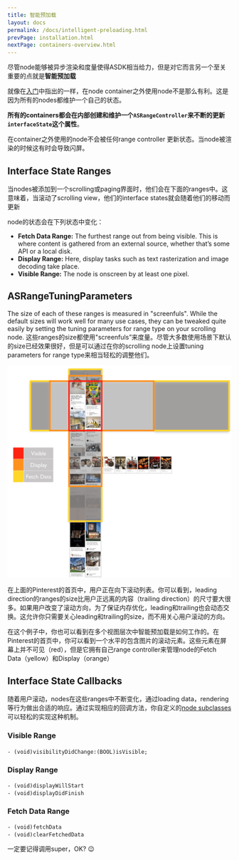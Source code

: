 ```yaml
---
title: 智能预加载 
layout: docs
permalink: /docs/intelligent-preloading.html
prevPage: installation.html
nextPage: containers-overview.html
---
```


尽管node能够被异步渲染和度量使得ASDK相当给力，但是对它而言另一个至关重要的点就是**智能预加载**
  
就像在<a href = "getting-started.html">入门</a>中指出的一样，在node container之外使用node不是那么有利。这是因为所有的nodes都维护一个自己的状态。

**所有的containers都会在内部创建和维护一个`ASRangeController`来不断的更新`interfaceState`这个属性**。

在container之外使用的node不会被任何range controller 更新状态。当node被渲染的时候这有时会导致闪屏。
## Interface State Ranges

当nodes被添加到一个scrolling或paging界面时，他们会在下面的ranges中。这意味着，当滚动了scrolling view，他们的interface states就会随着他们的移动而更新

node的状态会在下列状态中变化：
<ul>
    <li><strong>Fetch Data Range:</strong> The furthest range out from being visible. This is where content is gathered from an external source, whether that’s some API or a local disk.</li>
    <li><strong>Display Range:</strong> Here, display tasks such as text rasterization and image decoding take place.</li>
    <li><strong>Visible Range:</strong> The node is onscreen by at least one pixel.</li>
</ul>

## ASRangeTuningParameters

The size of each of these ranges is measured in "screenfuls".  While the default sizes will work well for many use cases, they can be tweaked quite easily by setting the tuning parameters for range type on your scrolling node.
这些ranges的size都使用"screenfuls”来度量。尽管大多数使用场景下默认的size已经效果很好，但是可以通过在你的scrolling node上设置tuning parameters for range type来相当轻松的调整他们。

<img src="/static/images/intelligent-preloading.png">

在上面的Pinterest的首页中，用户正在向下滚动列表。你可以看到，leading direction的ranges的size比用户正远离的内容（trailing direction）的尺寸要大很多。如果用户改变了滚动方向，为了保证内存优化，leading和trailing也会动态交换。这允许你只需要关心leading和trailing的size，而不用关心用户滚动的方向。

在这个例子中，你也可以看到在多个视图层次中智能预加载是如何工作的。在Pinterest的首页中，你可以看到一个水平的包含图片的滚动元素。这些元素在屏幕上并不可见（red），但是它拥有自己range controller来管理node的Fetch Data（yellow）和Display（orange）

## Interface State Callbacks

随着用户滚动，nodes在这些ranges中不断变化，通过loading data，rendering等行为做出合适的响应。通过实现相应的回调方法，你自定义的<a href = "subclassing.html">node subclasses</a>可以轻松的实现这种机制。

### Visible Range
`- (void)visibilityDidChange:(BOOL)isVisible;`

### Display Range
`- (void)displayWillStart`<br/>
`- (void)displayDidFinish`<br/>

### Fetch Data Range
`- (void)fetchData`<br/>
`- (void)clearFetchedData`<br/>

一定要记得调用super，OK? 😉